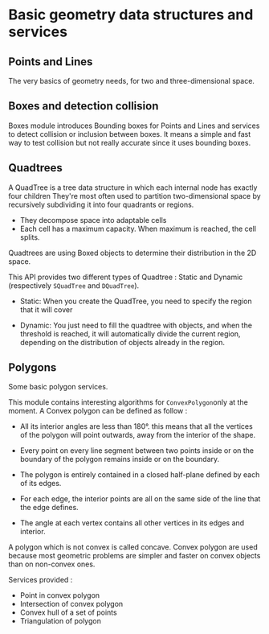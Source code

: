 # Basic geometry data structures and services

## Points and Lines

The very basics of geometry needs, for two and three-dimensional space.

## Boxes and detection collision

Boxes module introduces Bounding boxes for Points and Lines and services to detect collision or inclusion between boxes.
It means a simple and fast way to test collision but not really accurate since it uses bounding boxes.

## Quadtrees

A QuadTree is a tree data structure in which each internal node has exactly four children
They're most often used to partition two-dimensional space by recursively subdividing
it into four quadrants or regions.

* They decompose space into adaptable cells
* Each cell has a maximum capacity. When maximum is reached, the cell splits.

Quadtrees are using Boxed objects to determine their distribution in the 2D space.

This API provides two different types of Quadtree : Static and Dynamic (respectively `SQuadTree` and `DQuadTree`).

* Static: When you create the QuadTree, you need to specify the region that it will cover

* Dynamic: You just need to fill the quadtree with objects, and when the threshold is reached,
it will automatically divide the current region, depending on the distribution of objects already in the region.

## Polygons

Some basic polygon services.

This module contains interesting algorithms for `ConvexPolygon`only at the moment. A Convex polygon can be defined as follow :

* All its interior angles are less than 180°. this means that all the vertices of the polygon
will point outwards, away from the interior of the shape.

* Every point on every line segment between two points inside or on the boundary of the polygon
remains inside or on the boundary.

* The polygon is entirely contained in a closed half-plane defined by each of its edges.

* For each edge, the interior points are all on the same side of the line that the edge defines.

* The angle at each vertex contains all other vertices in its edges and interior.

A polygon which is not convex is called concave. Convex polygon are used because most
geometric problems are simpler and faster on convex objects than on non-convex ones.

Services provided :

* Point in convex polygon
* Intersection of convex polygon
* Convex hull of a set of points
* Triangulation of polygon
